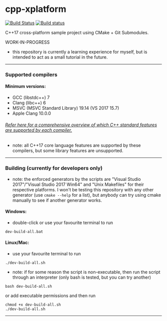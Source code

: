 # cpp-xplatform

[![Build Status](https://travis-ci.org/TexelBox/cpp-xplatform.svg?branch=master)](https://travis-ci.org/TexelBox/cpp-xplatform)
[![Build status](https://ci.appveyor.com/api/projects/status/9q38si39i32fd8d9?svg=true)](https://ci.appveyor.com/project/TexelBox/cpp-xplatform)

C++17 cross-platform sample project using CMake + Git Submodules.

WORK-IN-PROGRESS
- this repository is currently a learning experience for myself, but is intended to act as a small tutorial in the future.

---
### Supported compilers
#### Minimum versions:
- GCC (libstdc++) 7
- Clang (libc++) 6
- MSVC (MSVC Standard Library) 19.14 (VS 2017 15.7)
- Apple Clang 10.0.0
###### [Refer here for a comprehensive overview of which C++ standard features are supported by each compiler.](https://en.cppreference.com/w/cpp/compiler_support)
- note: all C++17 core language features are supported by these compilers, but some library features are unsupported. 
---

### Building (currently for developers only)
- note: the enforced generators by the scripts are "Visual Studio 2017"/"Visual Studio 2017 Win64" and "Unix Makefiles" for their respective platforms. I won't be testing this repository with any other generator (use ```cmake --help``` for a list), but anybody can try using cmake manually to see if another generator works.  
#### Windows:
- double-click or use your favourite terminal to run
```
dev-build-all.bat
```
#### Linux/Mac:
- use your favourite terminal to run
```
./dev-build-all.sh
```
- note: if for some reason the script is non-executable, then run the script through an interpreter (only bash is tested, but you can try another)
```
bash dev-build-all.sh
```
or add executable permissions and then run
```
chmod +x dev-build-all.sh
./dev-build-all.sh
```

---

